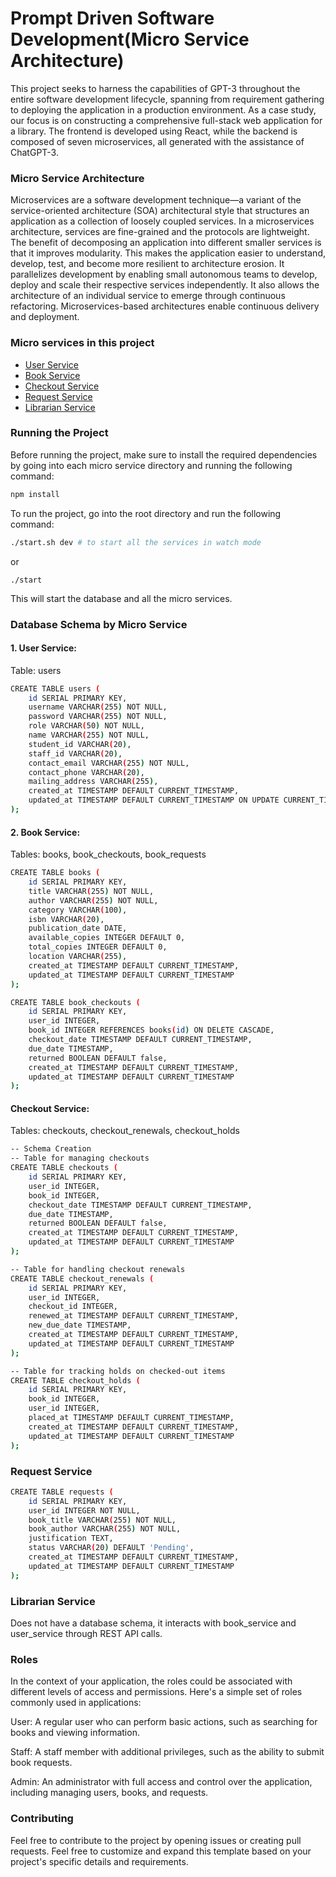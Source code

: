 # Prompt Driven Software Development(Micro Service Architecture)

This project seeks to harness the capabilities of GPT-3 throughout the entire software development lifecycle, spanning from requirement gathering to deploying the application in a production environment. As a case study, our focus is on constructing a comprehensive full-stack web application for a library. The frontend is developed using React, while the backend is composed of seven microservices, all generated with the assistance of ChatGPT-3.

### Micro Service Architecture

Microservices are a software development technique—a variant of the service-oriented architecture (SOA) architectural style that structures an application as a collection of loosely coupled services. In a microservices architecture, services are fine-grained and the protocols are lightweight. The benefit of decomposing an application into different smaller services is that it improves modularity. This makes the application easier to understand, develop, test, and become more resilient to architecture erosion. It parallelizes development by enabling small autonomous teams to develop, deploy and scale their respective services independently. It also allows the architecture of an individual service to emerge through continuous refactoring. Microservices-based architectures enable continuous delivery and deployment.

### Micro services in this project

- [User Service](./user_service/)
- [Book Service](./book_service/)
- [Checkout Service](./checkout_service/)
- [Request Service](./request_service/)
- [Librarian Service](./librarian_service/)

### Running the Project

Before running the project, make sure to install the required dependencies by going into each micro service directory and running the following command:

```bash
npm install
```

To run the project, go into the root directory and run the following command:

```bash
./start.sh dev # to start all the services in watch mode
```

or

```
./start
```

This will start the database and all the micro services.

### Database Schema by Micro Service

#### 1. User Service:

Table: users

```bash
CREATE TABLE users (
    id SERIAL PRIMARY KEY,
    username VARCHAR(255) NOT NULL,
    password VARCHAR(255) NOT NULL,
    role VARCHAR(50) NOT NULL,
    name VARCHAR(255) NOT NULL,
    student_id VARCHAR(20),
    staff_id VARCHAR(20),
    contact_email VARCHAR(255) NOT NULL,
    contact_phone VARCHAR(20),
    mailing_address VARCHAR(255),
    created_at TIMESTAMP DEFAULT CURRENT_TIMESTAMP,
    updated_at TIMESTAMP DEFAULT CURRENT_TIMESTAMP ON UPDATE CURRENT_TIMESTAMP
);
```

#### 2. Book Service:

Tables: books, book_checkouts, book_requests

```bash
CREATE TABLE books (
    id SERIAL PRIMARY KEY,
    title VARCHAR(255) NOT NULL,
    author VARCHAR(255) NOT NULL,
    category VARCHAR(100),
    isbn VARCHAR(20),
    publication_date DATE,
    available_copies INTEGER DEFAULT 0,
    total_copies INTEGER DEFAULT 0,
    location VARCHAR(255),
    created_at TIMESTAMP DEFAULT CURRENT_TIMESTAMP,
    updated_at TIMESTAMP DEFAULT CURRENT_TIMESTAMP
);

CREATE TABLE book_checkouts (
    id SERIAL PRIMARY KEY,
    user_id INTEGER,
    book_id INTEGER REFERENCES books(id) ON DELETE CASCADE,
    checkout_date TIMESTAMP DEFAULT CURRENT_TIMESTAMP,
    due_date TIMESTAMP,
    returned BOOLEAN DEFAULT false,
    created_at TIMESTAMP DEFAULT CURRENT_TIMESTAMP,
    updated_at TIMESTAMP DEFAULT CURRENT_TIMESTAMP
);
```

#### Checkout Service:

Tables: checkouts, checkout_renewals, checkout_holds

```bash
-- Schema Creation
-- Table for managing checkouts
CREATE TABLE checkouts (
    id SERIAL PRIMARY KEY,
    user_id INTEGER,
    book_id INTEGER,
    checkout_date TIMESTAMP DEFAULT CURRENT_TIMESTAMP,
    due_date TIMESTAMP,
    returned BOOLEAN DEFAULT false,
    created_at TIMESTAMP DEFAULT CURRENT_TIMESTAMP,
    updated_at TIMESTAMP DEFAULT CURRENT_TIMESTAMP
);

-- Table for handling checkout renewals
CREATE TABLE checkout_renewals (
    id SERIAL PRIMARY KEY,
    user_id INTEGER,
    checkout_id INTEGER,
    renewed_at TIMESTAMP DEFAULT CURRENT_TIMESTAMP,
    new_due_date TIMESTAMP,
    created_at TIMESTAMP DEFAULT CURRENT_TIMESTAMP,
    updated_at TIMESTAMP DEFAULT CURRENT_TIMESTAMP
);

-- Table for tracking holds on checked-out items
CREATE TABLE checkout_holds (
    id SERIAL PRIMARY KEY,
    book_id INTEGER,
    user_id INTEGER,
    placed_at TIMESTAMP DEFAULT CURRENT_TIMESTAMP,
    created_at TIMESTAMP DEFAULT CURRENT_TIMESTAMP,
    updated_at TIMESTAMP DEFAULT CURRENT_TIMESTAMP
);
```

### Request Service

```bash
CREATE TABLE requests (
    id SERIAL PRIMARY KEY,
    user_id INTEGER NOT NULL,
    book_title VARCHAR(255) NOT NULL,
    book_author VARCHAR(255) NOT NULL,
    justification TEXT,
    status VARCHAR(20) DEFAULT 'Pending',
    created_at TIMESTAMP DEFAULT CURRENT_TIMESTAMP,
    updated_at TIMESTAMP DEFAULT CURRENT_TIMESTAMP
);
```

### Librarian Service

Does not have a database schema, it interacts with book_service and user_service through REST API calls.

### Roles

In the context of your application, the roles could be associated with different levels of access and permissions. Here's a simple set of roles commonly used in applications:

User: A regular user who can perform basic actions, such as searching for books and viewing information.

Staff: A staff member with additional privileges, such as the ability to submit book requests.

Admin: An administrator with full access and control over the application, including managing users, books, and requests.

### Contributing

Feel free to contribute to the project by opening issues or creating pull requests.
Feel free to customize and expand this template based on your project's specific details and requirements.
